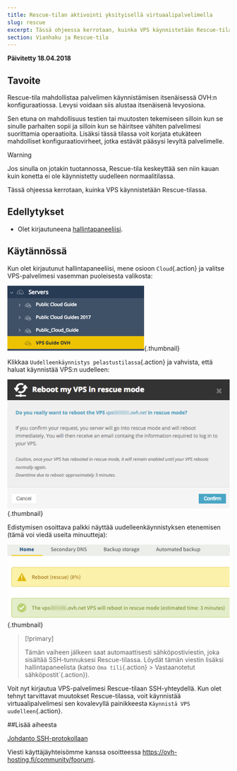 ```yaml
---
title: Rescue-tilan aktivointi yksityisellä virtuaalipalvelimella
slug: rescue
excerpt: Tässä ohjeessa kerrotaan, kuinka VPS käynnistetään Rescue-tilassa.
section: Vianhaku ja Rescue-tila
---
```


**Päivitetty 18.04.2018**

## Tavoite

Rescue-tila mahdollistaa palvelimen käynnistämisen itsenäisessä OVH:n konfiguraatiossa. Levysi voidaan siis alustaa itsenäisenä levyosiona. 

Sen etuna on mahdollisuus testien tai muutosten tekemiseen silloin kun se sinulle parhaiten sopii ja silloin kun se häiritsee vähiten palvelimesi suorittamia operaatioita. Lisäksi tässä tilassa voit korjata etukäteen mahdolliset konfiguraatiovirheet, jotka estävät pääsysi levyltä palvelimelle.

>[!warning]
>
> Jos sinulla on jotakin tuotannossa, Rescue-tila keskeyttää sen niin kauan kuin konetta ei ole käynnistetty uudelleen normaalitilassa. 
> 

Tässä ohjeessa kerrotaan, kuinka VPS käynnistetään Rescue-tilassa.

## Edellytykset

- Olet kirjautuneena [hallintapaneeliisi](https://www.ovh.com/auth/?action=gotomanager).


## Käytännössä

Kun olet kirjautunut hallintapaneeliisi, mene osioon `Cloud`{.action} ja valitse VPS-palvelimesi vasemman puoleisesta valikosta: 

![VPS-osio hallintapaneelissa](images/vps_rescue1.png){.thumbnail}

Klikkaa `Uudelleenkäynnistys pelastustilassa`{.action} ja vahvista, että haluat käynnistää VPS:n uudelleen:

![Rescue-tilan vahvistus](images/vps_rescue2.png){.thumbnail}

Edistymisen osoittava palkki näyttää uudelleenkäynnistyksen etenemisen (tämä voi viedä useita minuutteja):

![Rescue-tilan eteneminen](images/rescue_task.png){.thumbnail}

> [!primary]
>
>Tämän vaiheen jälkeen saat automaattisesti sähköpostiviestin, joka sisältää SSH-tunnuksesi Rescue-tilassa. Löydät tämän viestin lisäksi hallintapaneelista (katso `Oma tili`{.action} > Vastaanotetut sähköpostit`{.action}).
> 

Voit nyt kirjautua VPS-palvelimesi Rescue-tilaan SSH-yhteydellä. Kun olet tehnyt tarvittavat muutokset Rescue-tilassa, voit käynnistää virtuaalipalvelimesi sen kovalevyllä painikkeesta `Käynnistä VPS uudelleen`{.action}.


##Lisää aiheesta

[Johdanto SSH-protokollaan](https://docs.ovh.com/fi/dedicated/ssh-johdanto/)

Viesti käyttäjäyhteisömme kanssa osoitteessa <https://ovh-hosting.fi/community/foorumi>.